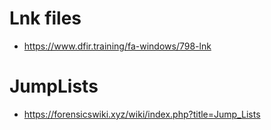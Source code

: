 # Lnk files
* https://www.dfir.training/fa-windows/798-lnk

# JumpLists
* https://forensicswiki.xyz/wiki/index.php?title=Jump_Lists
